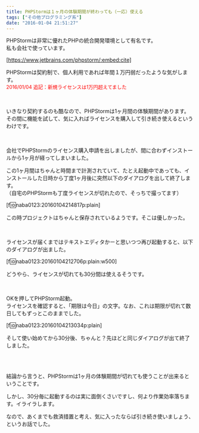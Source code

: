 ```yaml
---
title: PHPStormは１ヶ月の体験期間が終わっても（一応）使える
tags: ["その他プログラミング系"]
date: "2016-01-04 21:51:27"
---
```


PHPStormは非常に優れたPHPの統合開発環境として有名です。  
私も会社で使っています。

[https://www.jetbrains.com/phpstorm/:embed:cite]

PHPStormは契約制で、個人利用であれば年間１万円弱だったような気がします。  
<span style="color:red;font-size:small;">2016/01/04 追記：新規ライセンスは1万円超えてました</span>

<!-- more -->

<br>

いきなり契約するのも酷なので、PHPStormは1ヶ月間の体験期間があります。  
その間に機能を試して、気に入ればライセンスを購入して引き続き使えるというわけです。

<br>

会社でPHPStormのライセンス購入申請を出しましたが、間に合わずインストールから1ヶ月が経ってしまいました。

この1ヶ月間はちゃんと時間まで計測されていて、たとえ起動中であっても、インストールした日時から丁度1ヶ月後に突然以下のダイアログを出して終了します。  
（自宅のPHPStormも丁度ライセンスが切れたので、そっちで撮ってます）

[f:id:naba0123:20160104214817p:plain]

この時プロジェクトはちゃんと保存されているようです。そこは優しかった。



<br>

ライセンスが届くまではテキストエディタかーと思いつつ再び起動すると、以下のダイアログが出ました。

[f:id:naba0123:20160104212706p:plain:w500]

どうやら、ライセンスが切れても30分間は使えるそうです。

<br>

OKを押してPHPStorm起動。  
ライセンスを確認すると、「期限は今日」の文字。なお、これは期限が切れて数日してもずっとこのままでした。

[f:id:naba0123:20160104213034p:plain]

そして使い始めてから30分後、ちゃんと？先ほどと同じダイアログが出て終了しました。

<br>

<br>

結論から言うと、PHPStormは1ヶ月の体験期間が切れても使うことが出来るということです。

しかし、30分毎に起動するのは実に面倒くさいですし、何より作業効率落ちます。イライラします。

なので、あくまでも救済措置と考え、気に入ったならば引き続き使いましょう、というお話でした。

<br>

<br>

